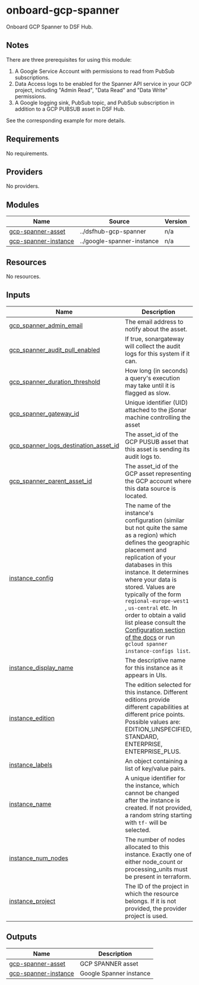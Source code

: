 # onboard-gcp-spanner

Onboard GCP Spanner to DSF Hub.

## Notes
There are three prerequisites for using this module:
1. A Google Service Account with permissions to read from PubSub subscriptions.
2. Data Access logs to be enabled for the Spanner API service in your GCP project, including "Admin Read", "Data Read" and "Data Write" permissions.
3. A Google logging sink, PubSub topic, and PubSub subscription in addition to a GCP PUBSUB asset in DSF Hub.

See the corresponding example for more details.

<!-- BEGIN_TF_DOCS -->
## Requirements

No requirements.

## Providers

No providers.

## Modules

| Name | Source | Version |
|------|--------|---------|
| <a name="module_gcp-spanner-asset"></a> [gcp-spanner-asset](#module\_gcp-spanner-asset) | ../dsfhub-gcp-spanner | n/a |
| <a name="module_gcp-spanner-instance"></a> [gcp-spanner-instance](#module\_gcp-spanner-instance) | ../google-spanner-instance | n/a |

## Resources

No resources.

## Inputs

| Name | Description | Type | Default | Required |
|------|-------------|------|---------|:--------:|
| <a name="input_gcp_spanner_admin_email"></a> [gcp\_spanner\_admin\_email](#input\_gcp\_spanner\_admin\_email) | The email address to notify about the asset. | `string` | n/a | yes |
| <a name="input_gcp_spanner_audit_pull_enabled"></a> [gcp\_spanner\_audit\_pull\_enabled](#input\_gcp\_spanner\_audit\_pull\_enabled) | If true, sonargateway will collect the audit logs for this system if it can. | `bool` | `false` | no |
| <a name="input_gcp_spanner_duration_threshold"></a> [gcp\_spanner\_duration\_threshold](#input\_gcp\_spanner\_duration\_threshold) | How long (in seconds) a query's execution may take until it is flagged as slow. | `number` | `null` | no |
| <a name="input_gcp_spanner_gateway_id"></a> [gcp\_spanner\_gateway\_id](#input\_gcp\_spanner\_gateway\_id) | Unique identifier (UID) attached to the jSonar machine controlling the asset | `string` | n/a | yes |
| <a name="input_gcp_spanner_logs_destination_asset_id"></a> [gcp\_spanner\_logs\_destination\_asset\_id](#input\_gcp\_spanner\_logs\_destination\_asset\_id) | The asset\_id of the GCP PUSUB asset that this asset is sending its audit logs to. | `string` | `null` | no |
| <a name="input_gcp_spanner_parent_asset_id"></a> [gcp\_spanner\_parent\_asset\_id](#input\_gcp\_spanner\_parent\_asset\_id) | The asset\_id of the GCP asset representing the GCP account where this data source is located. | `string` | `null` | no |
| <a name="input_instance_config"></a> [instance\_config](#input\_instance\_config) | The name of the instance's configuration (similar but not quite the same as a region) which defines the geographic placement and replication of your databases in this instance. It determines where your data is stored. Values are typically of the form `regional-europe-west1` , `us-central` etc. In order to obtain a valid list please consult the [Configuration section of the docs](https://cloud.google.com/spanner/docs/instances) or run `gcloud spanner instance-configs list`. | `string` | `null` | no |
| <a name="input_instance_display_name"></a> [instance\_display\_name](#input\_instance\_display\_name) | The descriptive name for this instance as it appears in UIs. | `string` | `null` | no |
| <a name="input_instance_edition"></a> [instance\_edition](#input\_instance\_edition) | The edition selected for this instance. Different editions provide different capabilities at different price points. Possible values are: EDITION\_UNSPECIFIED, STANDARD, ENTERPRISE, ENTERPRISE\_PLUS. | `string` | `"STANDARD"` | no |
| <a name="input_instance_labels"></a> [instance\_labels](#input\_instance\_labels) | An object containing a list of key/value pairs. | `map(string)` | `{}` | no |
| <a name="input_instance_name"></a> [instance\_name](#input\_instance\_name) | A unique identifier for the instance, which cannot be changed after the instance is created. If not provided, a random string starting with `tf-` will be selected. | `string` | n/a | yes |
| <a name="input_instance_num_nodes"></a> [instance\_num\_nodes](#input\_instance\_num\_nodes) | The number of nodes allocated to this instance. Exactly one of either node\_count or processing\_units must be present in terraform. | `number` | `1` | no |
| <a name="input_instance_project"></a> [instance\_project](#input\_instance\_project) | The ID of the project in which the resource belongs. If it is not provided, the provider project is used. | `string` | n/a | yes |

## Outputs

| Name | Description |
|------|-------------|
| <a name="output_gcp-spanner-asset"></a> [gcp-spanner-asset](#output\_gcp-spanner-asset) | GCP SPANNER asset |
| <a name="output_gcp-spanner-instance"></a> [gcp-spanner-instance](#output\_gcp-spanner-instance) | Google Spanner instance |
<!-- END_TF_DOCS -->